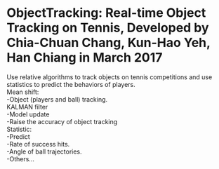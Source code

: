 # ObjectTracking: Real-time Object Tracking on Tennis, Developed by Chia-Chuan Chang, Kun-Hao Yeh, Han Chiang in March 2017<br/>
Use relative algorithms to track objects on tennis competitions and use statistics to predict the behaviors of players.<br/>
Mean shift:<br/>
-Object (players and ball) tracking.<br/>
KALMAN filter<br/>
-Model update<br/>
-Raise the accuracy of object tracking<br/>
Statistic:<br/>
-Predict <br/>
-Rate of success hits.<br/>
-Angle of ball trajectories.<br/>
-Others…<br/>

